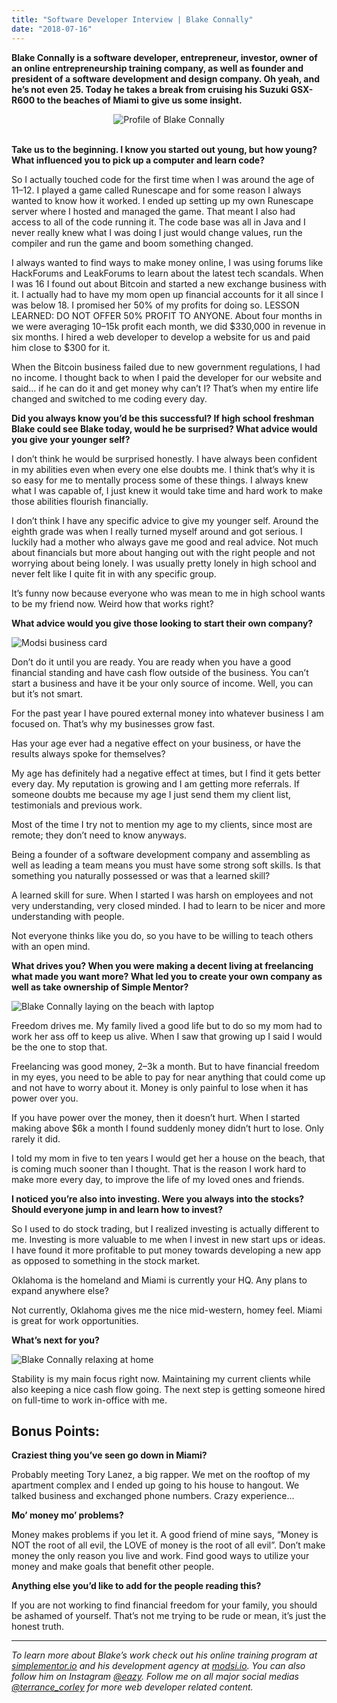 ```yaml
---
title: "Software Developer Interview | Blake Connally"
date: "2018-07-16"
---
```


**Blake Connally is a software developer, entrepreneur, investor, owner of an online entrepreneurship training company, as well as founder and president of a software development and design company. Oh yeah, and he’s not even 25. Today he takes a break from cruising his Suzuki GSX-R600 to the beaches of Miami to give us some insight.**  

<center><img src="../assets/images/2018-07-16/blake.jpeg" alt="Profile of Blake Connally" style="display: inline-block; margin: 0 auto; text-align: center;"/></center>  
</br>

**Take us to the beginning. I know you started out young, but how young? What influenced you to pick up a computer and learn code?**

So I actually touched code for the first time when I was around the age of 11–12. I played a game called Runescape and for some reason I always wanted to know how it worked. I ended up setting up my own Runescape server where I hosted and managed the game. That meant I also had access to all of the code running it. The code base was all in Java and I never really knew what I was doing I just would change values, run the compiler and run the game and boom something changed.

I always wanted to find ways to make money online, I was using forums like HackForums and LeakForums to learn about the latest tech scandals. When I was 16 I found out about Bitcoin and started a new exchange business with it. I actually had to have my mom open up financial accounts for it all since I was below 18. I promised her 50% of my profits for doing so. LESSON LEARNED: DO NOT OFFER 50% PROFIT TO ANYONE. About four months in we were averaging 10–15k profit each month, we did $330,000 in revenue in six months. I hired a web developer to develop a website for us and paid him close to $300 for it.

When the Bitcoin business failed due to new government regulations, I had no income. I thought back to when I paid the developer for our website and said… if he can do it and get money why can’t I? That’s when my entire life changed and switched to me coding every day.

**Did you always know you’d be this successful? If high school freshman Blake could see Blake today, would he be surprised? What advice would you give your younger self?**

I don’t think he would be surprised honestly. I have always been confident in my abilities even when every one else doubts me. I think that’s why it is so easy for me to mentally process some of these things. I always knew what I was capable of, I just knew it would take time and hard work to make those abilities flourish financially.

I don’t think I have any specific advice to give my younger self. Around the eighth grade was when I really turned myself around and got serious. I luckily had a mother who always gave me good and real advice. Not much about financials but more about hanging out with the right people and not worrying about being lonely. I was usually pretty lonely in high school and never felt like I quite fit in with any specific group.

It’s funny now because everyone who was mean to me in high school wants to be my friend now. Weird how that works right?

**What advice would you give those looking to start their own company?**

![Modsi business card](../assets/images/2018-07-16/modsi.jpg)

Don’t do it until you are ready. You are ready when you have a good financial standing and have cash flow outside of the business. You can’t start a business and have it be your only source of income. Well, you can but it’s not smart.

For the past year I have poured external money into whatever business I am focused on. That’s why my businesses grow fast.

Has your age ever had a negative effect on your business, or have the results always spoke for themselves?

My age has definitely had a negative effect at times, but I find it gets better every day. My reputation is growing and I am getting more referrals. If someone doubts me because my age I just send them my client list, testimonials and previous work.

Most of the time I try not to mention my age to my clients, since most are remote; they don’t need to know anyways.

Being a founder of a software development company and assembling as well as leading a team means you must have some strong soft skills. Is that something you naturally possessed or was that a learned skill?

A learned skill for sure. When I started I was harsh on employees and not very understanding, very closed minded. I had to learn to be nicer and more understanding with people.

Not everyone thinks like you do, so you have to be willing to teach others with an open mind.

**What drives you? When you were making a decent living at freelancing what made you want more? What led you to create your own company as well as take ownership of Simple Mentor?**

![Blake Connally laying on the beach with laptop](../assets/images/2018-07-16/laptop-beach.jpg)

Freedom drives me. My family lived a good life but to do so my mom had to work her ass off to keep us alive. When I saw that growing up I said I would be the one to stop that.

Freelancing was good money, 2–3k a month. But to have financial freedom in my eyes, you need to be able to pay for near anything that could come up and not have to worry about it. Money is only painful to lose when it has power over you.

If you have power over the money, then it doesn’t hurt. When I started making above $6k a month I found suddenly money didn’t hurt to lose. Only rarely it did.

I told my mom in five to ten years I would get her a house on the beach, that is coming much sooner than I thought. That is the reason I work hard to make more every day, to improve the life of my loved ones and friends.

**I noticed you’re also into investing. Were you always into the stocks? Should everyone jump in and learn how to invest?**

So I used to do stock trading, but I realized investing is actually different to me. Investing is more valuable to me when I invest in new start ups or ideas. I have found it more profitable to put money towards developing a new app as opposed to something in the stock market.

Oklahoma is the homeland and Miami is currently your HQ. Any plans to expand anywhere else?

Not currently, Oklahoma gives me the nice mid-western, homey feel. Miami is great for work opportunities.

**What’s next for you?**

![Blake Connally relaxing at home](../assets/images/2018-07-16/blake-chillen.jpg)

Stability is my main focus right now. Maintaining my current clients while also keeping a nice cash flow going. The next step is getting someone hired on full-time to work in-office with me.

## Bonus Points:
**Craziest thing you’ve seen go down in Miami?**

Probably meeting Tory Lanez, a big rapper. We met on the rooftop of my apartment complex and I ended up going to his house to hangout. We talked business and exchanged phone numbers. Crazy experience…

**Mo’ money mo’ problems?**

Money makes problems if you let it. A good friend of mine says, “Money is NOT the root of all evil, the LOVE of money is the root of all evil”. Don’t make money the only reason you live and work. Find good ways to utilize your money and make goals that benefit other people.

**Anything else you’d like to add for the people reading this?**

If you are not working to find financial freedom for your family, you should be ashamed of yourself. That’s not me trying to be rude or mean, it’s just the honest truth.

---

*To learn more about Blake’s work check out his online training program at [simplementor.io](https://simple-mentor.teachable.com) and his development agency at [modsi.io](https://modsi.io/). You can also follow him on Instagram [@eazy](https://instagram.com/eazy). Follow me on all major social medias [@terrance_corley](https://instagram.com/terrance_corley) for more web developer related content.*